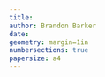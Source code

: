 ```yaml
---
title:
author: Brandon Barker
date:
geometry: margin=1in
numbersections: true
papersize: a4
---
```

